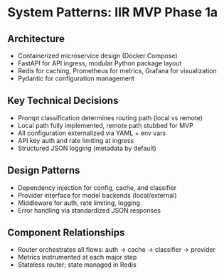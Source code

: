 # System Patterns: IIR MVP Phase 1a

## Architecture
- Containerized microservice design (Docker Compose)
- FastAPI for API ingress, modular Python package layout
- Redis for caching, Prometheus for metrics, Grafana for visualization
- Pydantic for configuration management

## Key Technical Decisions
- Prompt classification determines routing path (local vs remote)
- Local path fully implemented, remote path stubbed for MVP
- All configuration externalized via YAML + env vars
- API key auth and rate limiting at ingress
- Structured JSON logging (metadata by default)

## Design Patterns
- Dependency injection for config, cache, and classifier
- Provider interface for model backends (local/external)
- Middleware for auth, rate limiting, logging
- Error handling via standardized JSON responses

## Component Relationships
- Router orchestrates all flows: auth → cache → classifier → provider
- Metrics instrumented at each major step
- Stateless router; state managed in Redis
